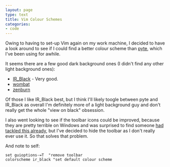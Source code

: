 ```yaml
---
layout: page
type: text
title: Vim Colour Schemes
categories: 
- code
---
```

Owing to having to set-up Vim again on my work machine, I decided to have a look around to see if I could find a better colour scheme than [pyte](http://www.vim.org/scripts/script.php?script_id=1492), which I've been using for awhile.

It seems there are a few good dark background ones (I didn't find any other light background ones):

* [IR_Black](http://blog.infinitered.com/entries/show/8) - Very good.
* [wombat](http://dengmao.wordpress.com/2007/01/22/vim-color-scheme-wombat/)
* [zenburn](http://slinky.imukuppi.org/zenburnpage/)

Of those I like IR_Black best, but I think I'll likely toogle between pyte and IR_Black as overall I'm definitely more of a light background guy and don't really get the whole "view on black" obsession.

I also went looking to see if the toolbar icons could be improved, because they are pretty terrible on Windows and was surprised to find someone [had tackled this already](http://zaaghad.blogspot.com/2009/10/nice-gvim-toolbar-icons-for-windows.html), but I've decided to hide the toolbar as I don't really ever use it. So that solves that problem.

And note to self:

    set guioptions-=T  "remove toolbar
    colorscheme ir_black "set default colour scheme

